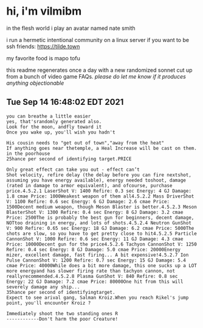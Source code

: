 # hi, i'm vilmibm

in the flesh world i play an avatar named nate smith

i run a hermetic intentional community on a linux server if you want to be ssh friends: https://tilde.town

my favorite food is mapo tofu

this readme regenerates once a day with a new randomized sonnet cut up from a bunch of video game FAQs.
_please do let me know if it produces anything objectionable_

## Tue Sep 14 16:48:02 EDT 2021

    you can breathe a little easier
    yes, that'srandomly generated also.
    Look for the moon, andfly toward it
    Once you wake up, you'll wish you hadn't
    
    His cousin needs to "get out of town","away from the heat"
    If anything goes near thetemple, a Heal Increase will be cast on them.
    in the poorhouse
    25 hance per second of identifying target.PRICE
    
    Only great effect can take you out - effect can’t
    Shot velocity, refire delay (the delay before you can fire nextshot, assuming you have energy available), energy needed toshoot, damage (rated in damage to armor equivalent), and ofcourse, purchase price.4.5.2.1 LaserShot V: 1400 Refire: 0.3 sec Energy: 4 GJ Damage: 1.8 cmae Price: 1000Weakest weapon of them all4.5.2.2 Mass DriverShot V: 1100 Refire: 0.6 sec Energy: 6 GJ Damage: 2.6 cmae Price: 1500Decent medium weapon, though Meson Blaster is better.4.5.2.3 Meson BlasterShot V: 1300 Refire: 0.4 sec Energy: 8 GJ Damage: 3.2 cmae Price: 2500The is probably the best gun for beginners, decent damage, NOTtoo draining in energy, and lots of shots.4.5.2.4 Neutron GunShot V: 900 Refire: 0.65 sec Energy: 18 GJ Damage: 6.2 cmae Price: 5000The shots are slow, so you have to get pretty close to hit4.5.2.5 Particle CannonShot V: 1000 Refire: 0.6 sec Energy: 11 GJ Damage: 4.3 cmae Price: 10000Decent gun for the price4.5.2.6 Tachyon CannonShot V: 1250 Refire: 0.4 sec Energy: 8 GJ Damage: 5.0 cmae Price: 20000Energy mizer, excellent damage, fast firing... A bit expensive!4.5.2.7 Ion Pulse CannonShot V: 1200 Refire: 0.7 sec Energy: 15 GJ Damage: 5.4 cmae Price: 40000While does a bit more damage, this one sucks up a LOT more energyand has slower firing rate than tachyon cannon, not reallyrecommended.4.5.2.8 Plasma GunShot V: 840 Refire: 0.8 sec Energy: 22 GJ Damage: 7.2 cmae Price: 80000One hit from this will severely damage any ship...
    35 hance per second of identifyingtarget.
    Expect to see arival gang, Salman Kroiz.When you reach Rikel's jump point, you'll encounter Kroiz ?
    
    Immediately shoot the two standing ones R
    ------------Don't harm the poor Creature!

